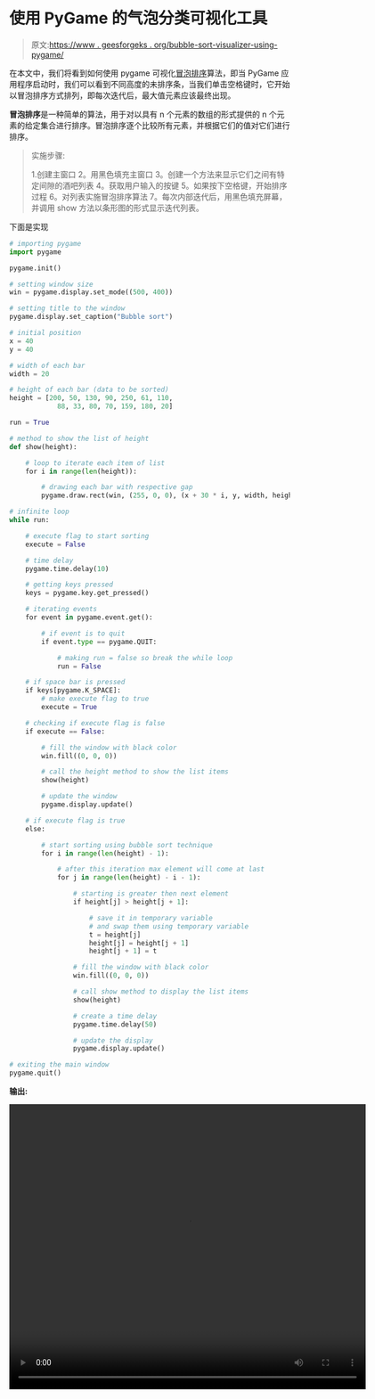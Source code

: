 # 使用 PyGame 的气泡分类可视化工具

> 原文:[https://www . geesforgeks . org/bubble-sort-visualizer-using-pygame/](https://www.geeksforgeeks.org/bubble-sort-visualizer-using-pygame/)

在本文中，我们将看到如何使用 pygame 可视化[冒泡排序](https://www.geeksforgeeks.org/bubble-sort/)算法，即当 PyGame 应用程序启动时，我们可以看到不同高度的未排序条，当我们单击空格键时，它开始以冒泡排序方式排列，即每次迭代后，最大值元素应该最终出现。

**冒泡排序**是一种简单的算法，用于对以具有 n 个元素的数组的形式提供的 n 个元素的给定集合进行排序。冒泡排序逐个比较所有元素，并根据它们的值对它们进行排序。

> 实施步骤:
> 
> 1.创建主窗口
> 2。用黑色填充主窗口
> 3。创建一个方法来显示它们之间有特定间隙的酒吧列表
> 4。获取用户输入的按键
> 5。如果按下空格键，开始排序过程
> 6。对列表实施冒泡排序算法
> 7。每次内部迭代后，用黑色填充屏幕，并调用 show 方法以条形图的形式显示迭代列表。

下面是实现

```py
# importing pygame
import pygame

pygame.init()

# setting window size
win = pygame.display.set_mode((500, 400))

# setting title to the window
pygame.display.set_caption("Bubble sort")

# initial position
x = 40
y = 40

# width of each bar
width = 20

# height of each bar (data to be sorted)
height = [200, 50, 130, 90, 250, 61, 110,
            88, 33, 80, 70, 159, 180, 20]

run = True

# method to show the list of height
def show(height):

    # loop to iterate each item of list
    for i in range(len(height)):

        # drawing each bar with respective gap
        pygame.draw.rect(win, (255, 0, 0), (x + 30 * i, y, width, height[i]))

# infinite loop
while run:

    # execute flag to start sorting
    execute = False

    # time delay
    pygame.time.delay(10)

    # getting keys pressed
    keys = pygame.key.get_pressed()

    # iterating events
    for event in pygame.event.get():

        # if event is to quit
        if event.type == pygame.QUIT:

            # making run = false so break the while loop
            run = False

    # if space bar is pressed
    if keys[pygame.K_SPACE]:
        # make execute flag to true
        execute = True

    # checking if execute flag is false
    if execute == False:

        # fill the window with black color
        win.fill((0, 0, 0))

        # call the height method to show the list items
        show(height)

        # update the window
        pygame.display.update()

    # if execute flag is true
    else:

        # start sorting using bubble sort technique
        for i in range(len(height) - 1):

            # after this iteration max element will come at last
            for j in range(len(height) - i - 1):

                # starting is greater then next element
                if height[j] > height[j + 1]:

                    # save it in temporary variable
                    # and swap them using temporary variable
                    t = height[j]
                    height[j] = height[j + 1]
                    height[j + 1] = t

                # fill the window with black color
                win.fill((0, 0, 0))

                # call show method to display the list items
                show(height)

                # create a time delay
                pygame.time.delay(50)

                # update the display
                pygame.display.update()

# exiting the main window
pygame.quit()
```

**输出:**

<video class="wp-video-shortcode" id="video-400000-1" width="640" height="512" preload="metadata" controls=""><source type="video/mp4" src="https://media.geeksforgeeks.org/wp-content/uploads/20200419005933/Bubble-sort-19-04-2020-00_07_00.mp4?_=1">[https://media.geeksforgeeks.org/wp-content/uploads/20200419005933/Bubble-sort-19-04-2020-00_07_00.mp4](https://media.geeksforgeeks.org/wp-content/uploads/20200419005933/Bubble-sort-19-04-2020-00_07_00.mp4)</video>